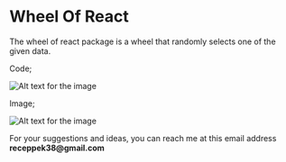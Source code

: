 # Wheel Of React

The wheel of react package is a wheel that randomly selects one of the given data.

Code;

![Alt text for the image](https://project-storage-phi.vercel.app/wheel-code.png)

Image;

![Alt text for the image](https://project-storage-phi.vercel.app/wheel.png)

For your suggestions and ideas, you can reach me at this email address __receppek38@gmail.com__